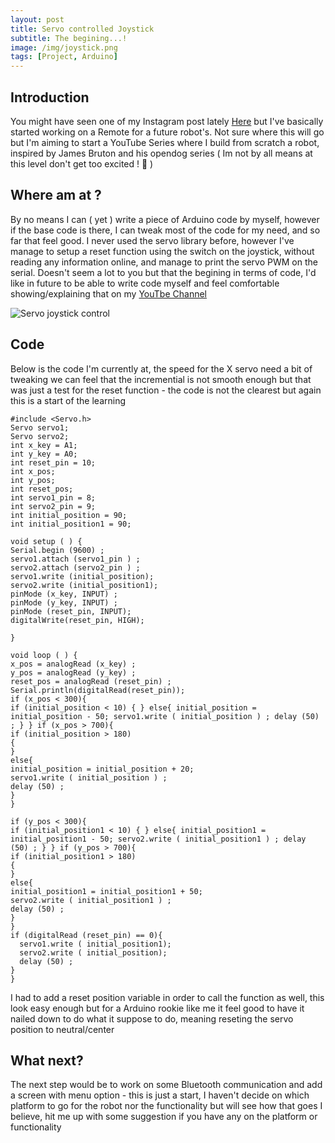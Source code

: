 ```yaml
---
layout: post
title: Servo controlled Joystick
subtitle: The begining...!
image: /img/joystick.png
tags: [Project, Arduino]
---
```


## Introduction

You might have seen one of my Instagram post lately [Here](https://www.instagram.com/p/Br6AJa2BJ0l/) but I've basically started working on a Remote for a future robot's. Not sure where this will go but I'm aiming to start a YouTube Series where I build from scratch a robot, inspired by James Bruton and his opendog series ( Im not by all means at this level don't get too excited ! 🤩 )

## Where am at ?

By no means I can ( yet ) write a piece of Arduino code by myself, however if the base code is there, I can tweak most of the code for my need, and so far that feel good. I never used the servo library before, however I've manage to setup a reset function using the switch on the joystick, without reading any information online, and manage to print the servo PWM on the serial. Doesn't seem a lot to you but that the begining in terms of code, I'd like in future to be able to write code myself and feel comfortable showing/explaining that on my [YouTbe Channel](https://www.youtube.com/channel/UCM8iZUKxIHGmAaRcQ_aTYfA)

![Servo joystick control](https://i.gyazo.com/d5a1afbbcc2afce24253de74349be13c.gif)

## Code

Below is the code I'm currently at, the speed for the X servo need a bit of tweaking we can feel that the incremential is not smooth enough but that was just a test for the reset function - the code is not the clearest but again this is a start of the learning

```
#include <Servo.h>
Servo servo1;
Servo servo2;
int x_key = A1;                                               
int y_key = A0;
int reset_pin = 10;                                              
int x_pos;
int y_pos;
int reset_pos;
int servo1_pin = 8;
int servo2_pin = 9;  
int initial_position = 90;
int initial_position1 = 90;

void setup ( ) {
Serial.begin (9600) ;
servo1.attach (servo1_pin ) ;
servo2.attach (servo2_pin ) ;
servo1.write (initial_position);
servo2.write (initial_position1);
pinMode (x_key, INPUT) ;                     
pinMode (y_key, INPUT) ;
pinMode (reset_pin, INPUT);
digitalWrite(reset_pin, HIGH);

}

void loop ( ) {
x_pos = analogRead (x_key) ;  
y_pos = analogRead (y_key) ;
reset_pos = analogRead (reset_pin) ;                      
Serial.println(digitalRead(reset_pin));
if (x_pos < 300){
if (initial_position < 10) { } else{ initial_position = initial_position - 50; servo1.write ( initial_position ) ; delay (50) ; } } if (x_pos > 700){
if (initial_position > 180)
{  
}  
else{
initial_position = initial_position + 20;
servo1.write ( initial_position ) ;
delay (50) ;
}
}

if (y_pos < 300){
if (initial_position1 < 10) { } else{ initial_position1 = initial_position1 - 50; servo2.write ( initial_position1 ) ; delay (50) ; } } if (y_pos > 700){
if (initial_position1 > 180)
{  
}        
else{
initial_position1 = initial_position1 + 50;
servo2.write ( initial_position1 ) ;
delay (50) ;
}
}
if (digitalRead (reset_pin) == 0){
  servo1.write ( initial_position1);
  servo2.write ( initial_position);
  delay (50) ;
}
}

```
I had to add a reset position variable in order to call the function as well, this look easy enough but for a Arduino rookie like me it feel good to have it nailed down to do what it suppose to do, meaning reseting the servo position to neutral/center

## What next?

The next step would be to work on some Bluetooth communication and add a screen with menu option - this is just a start, I haven't decide on which platform to go for the robot nor the functionality but will see how that goes I believe, hit me up with some suggestion if you have any on the platform or functionality
